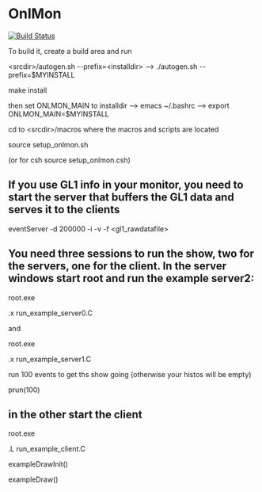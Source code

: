 # OnlMon

[![Build Status](https://web.sdcc.bnl.gov/jenkins-sphenix/buildStatus/icon?job=sPHENIX%2FsPHENIX_OnlMon_MasterBranch)](https://web.sdcc.bnl.gov/jenkins-sphenix/job/sPHENIX/job/sPHENIX_OnlMon_MasterBranch/)


To build it, create a build area and run

\<srcdir\>/autogen.sh --prefix=\<installdir\>  --> ./autogen.sh --prefix=$MYINSTALL

make install

then set ONLMON_MAIN to installdir --> emacs ~/.bashrc --> export ONLMON_MAIN=$MYINSTALL

cd to \<srcdir\>/macros where the macros and scripts are located

source setup_onlmon.sh

(or for csh source setup_onlmon.csh)

## If you use GL1 info in your monitor, you need to start the server that buffers the GL1 data and serves it to the clients
eventServer -d 200000 -i -v -f <gl1_rawdatafile>

## You need three sessions to run the show, two for the servers, one for the client. In the server windows start root and run the example server2:

root.exe

.x run_example_server0.C

and

root.exe

.x run_example_server1.C

run 100 events to get ths show going (otherwise your histos will be empty)

prun(100) 

## in the other start the client

root.exe

.L run_example_client.C

exampleDrawInit()

exampleDraw()

